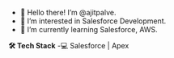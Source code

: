 - 👋 Hello there! I’m @ajitpalve.
- 👀 I’m interested in Salesforce Development.
- 🌱 I’m currently learning Salesforce, AWS.
 
 <b>🛠 Tech Stack</B>
-💻 Salesforce | Apex

<!---
ajitpalve/ajitpalve is a ✨ special ✨ repository because its `README.md` (this file) appears on your GitHub profile.
You can click the Preview link to take a look at your changes.
--->
